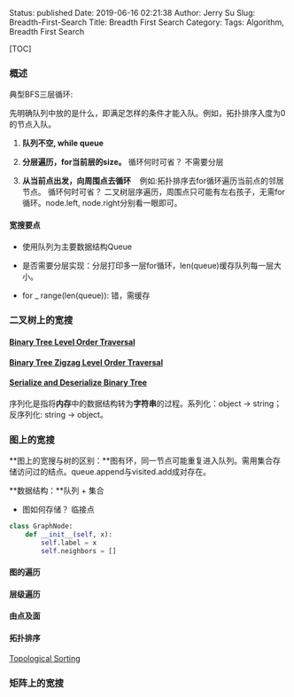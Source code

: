 Status: published
Date: 2019-06-16 02:21:38
Author: Jerry Su
Slug: Breadth-First-Search
Title: Breadth First Search
Category: 
Tags: Algorithm, Breadth First Search

[TOC]

### 概述

典型BFS三层循环:

先明确队列中放的是什么，即满足怎样的条件才能入队。例如，拓扑排序入度为0的节点入队。

1. **队列不空, while queue**

2. **分层遍历，for当前层的size。**
   循环何时可省？ 不需要分层

3. **从当前点出发，向周围点去循环**
   例如:拓扑排序去for循环遍历当前点的邻居节点。
   循环何时可省？ 二叉树层序遍历，周围点只可能有左右孩子，无需for循环。node.left, node.right分别看一眼即可。

#### 宽搜要点

- 使用队列为主要数据结构Queue

- 是否需要分层实现：分层打印多一层for循环，len(queue)缓存队列每一层大小。

- for _ range(len(queue)): 错，需缓存

### 二叉树上的宽搜

#### [Binary Tree Level Order Traversal](https://www.jerrulsu.com/Binary-Tree-and-Divide-Conquer.html#level-order-traversal)

#### [Binary Tree Zigzag Level Order Traversal](https://www.jerrulsu.com/Binary-Tree-and-Divide-Conquer.html#binary-tree-zigzag-level-order-traversal)

#### [Serialize and Deserialize Binary Tree](https://www.jerrulsu.com/Binary-Tree-and-Divide-Conquer.html#serialize-and-deserialize-binary-tree)

序列化是指将**内存**中的数据结构转为**字符串**的过程。系列化：object -> string；反序列化: string -> object。

### 图上的宽搜

**图上的宽搜与树的区别：**图有环，同一节点可能重复进入队列。需用集合存储访问过的结点。queue.append与visited.add成对存在。

**数据结构：**队列 + 集合

- 图如何存储？ 临接点

```python
class GraphNode:
    def __init__(self, x):
        self.label = x
        self.neighbors = []
```

#### 图的遍历

#### 层级遍历

#### 由点及面

#### 拓扑排序

[Topological Sorting](https://www.jerrulsu.com/Topological-Sorting.html)

### 矩阵上的宽搜